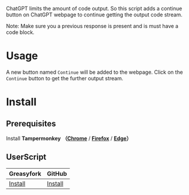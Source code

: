 ChatGPT limits the amount of code output. So this script adds a continue button on ChatGPT webpage to continue getting the output code stream. 

Note: Make sure you a previous response is present and is must have a code block.

# Usage
A new button named `Continue` will be added to the webpage. Click on the `Continue` button to get the further output stream.

# Install

## Prerequisites

Install **Tampermonkey** **（[Chrome](https://www.tampermonkey.net/)** / **[Firefox](https://addons.mozilla.org/firefox/addon/tampermonkey/)** / **[Edge](https://microsoftedge.microsoft.com/addons/detail/tampermonkey/iikmkjmpaadaobahmlepeloendndfphd?hl=zh-CN)）**


## UserScript

| Greasyfork                                                                         | GitHub                                                                                       |
| ---------------------------------------------------------------------------------- | -------------------------------------------------------------------------------------------- |
| [Install](https://greasyfork.org/en/scripts/456426-chatgpt-code-completer) | [Install](https://raw.githubusercontent.com/geetesh-gupta/chatGPT-continue-prev-code/main/script.js) |
